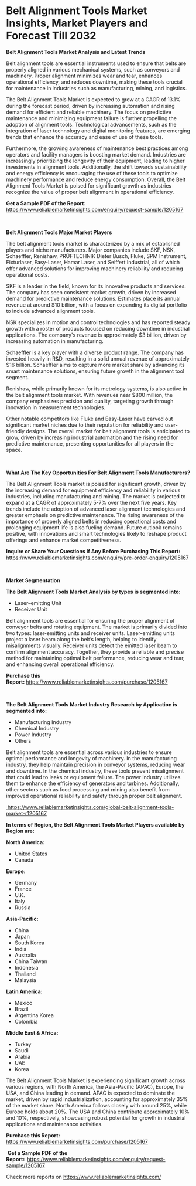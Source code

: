 <p><h1>Belt Alignment Tools Market Insights, Market Players and Forecast Till 2032</h1></p><p><strong>Belt Alignment Tools Market Analysis and Latest Trends</strong></p>
<p><p>Belt alignment tools are essential instruments used to ensure that belts are properly aligned in various mechanical systems, such as conveyors and machinery. Proper alignment minimizes wear and tear, enhances operational efficiency, and reduces downtime, making these tools crucial for maintenance in industries such as manufacturing, mining, and logistics.</p><p>The Belt Alignment Tools Market is expected to grow at a CAGR of 13.1% during the forecast period, driven by increasing automation and rising demand for efficient and reliable machinery. The focus on predictive maintenance and minimizing equipment failure is further propelling the adoption of alignment tools. Technological advancements, such as the integration of laser technology and digital monitoring features, are emerging trends that enhance the accuracy and ease of use of these tools.</p><p>Furthermore, the growing awareness of maintenance best practices among operators and facility managers is boosting market demand. Industries are increasingly prioritizing the longevity of their equipment, leading to higher investments in alignment tools. Additionally, the shift towards sustainability and energy efficiency is encouraging the use of these tools to optimize machinery performance and reduce energy consumption. Overall, the Belt Alignment Tools Market is poised for significant growth as industries recognize the value of proper belt alignment in operational efficiency.</p></p>
<p><strong>Get a Sample PDF of the Report:&nbsp;</strong> <a href="https://www.reliablemarketinsights.com/enquiry/request-sample/1205167?utm_campaign=2324&utm_medium=2&utm_source=Github&utm_content=ia&utm_term=19022025&utm_id=belt-alignment-tools">https://www.reliablemarketinsights.com/enquiry/request-sample/1205167</a></p>
<p>&nbsp;</p>
<p><strong>Belt Alignment Tools Major Market Players</strong></p>
<p><p>The belt alignment tools market is characterized by a mix of established players and niche manufacturers. Major companies include SKF, NSK, Schaeffler, Renishaw, PRÜFTECHNIK Dieter Busch, Fluke, SPM Instrument, Fixturlaser, Easy-Laser, Hamar Laser, and Seiffert Industrial, all of which offer advanced solutions for improving machinery reliability and reducing operational costs.</p><p>SKF is a leader in the field, known for its innovative products and services. The company has seen consistent market growth, driven by increased demand for predictive maintenance solutions. Estimates place its annual revenue at around $10 billion, with a focus on expanding its digital portfolio to include advanced alignment tools.</p><p>NSK specializes in motion and control technologies and has reported steady growth with a roster of products focused on reducing downtime in industrial applications. The company's revenue is approximately $3 billion, driven by increasing automation in manufacturing.</p><p>Schaeffler is a key player with a diverse product range. The company has invested heavily in R&D, resulting in a solid annual revenue of approximately $16 billion. Schaeffler aims to capture more market share by advancing its smart maintenance solutions, ensuring future growth in the alignment tool segment.</p><p>Renishaw, while primarily known for its metrology systems, is also active in the belt alignment tools market. With revenues near $800 million, the company emphasizes precision and quality, targeting growth through innovation in measurement technologies.</p><p>Other notable competitors like Fluke and Easy-Laser have carved out significant market niches due to their reputation for reliability and user-friendly designs. The overall market for belt alignment tools is anticipated to grow, driven by increasing industrial automation and the rising need for predictive maintenance, presenting opportunities for all players in the space.</p></p>
<p>&nbsp;</p>
<p><strong>What Are The Key Opportunities For Belt Alignment Tools Manufacturers?</strong></p>
<p><p>The Belt Alignment Tools market is poised for significant growth, driven by the increasing demand for equipment efficiency and reliability in various industries, including manufacturing and mining. The market is projected to expand at a CAGR of approximately 5-7% over the next five years. Key trends include the adoption of advanced laser alignment technologies and greater emphasis on predictive maintenance. The rising awareness of the importance of properly aligned belts in reducing operational costs and prolonging equipment life is also fueling demand. Future outlook remains positive, with innovations and smart technologies likely to reshape product offerings and enhance market competitiveness.</p></p>
<p><strong>Inquire or Share Your Questions If Any Before Purchasing This Report:</strong> <a href="https://www.reliablemarketinsights.com/enquiry/pre-order-enquiry/1205167?utm_campaign=2324&utm_medium=2&utm_source=Github&utm_content=ia&utm_term=19022025&utm_id=belt-alignment-tools">https://www.reliablemarketinsights.com/enquiry/pre-order-enquiry/1205167</a></p>
<p>&nbsp;</p>
<p><strong>Market Segmentation</strong></p>
<p><strong>The Belt Alignment Tools Market Analysis by types is segmented into:</strong></p>
<p><ul><li>Laser–emitting Unit</li><li>Receiver Unit</li></ul></p>
<p><p>Belt alignment tools are essential for ensuring the proper alignment of conveyor belts and rotating equipment. The market is primarily divided into two types: laser-emitting units and receiver units. Laser-emitting units project a laser beam along the belt’s length, helping to identify misalignments visually. Receiver units detect the emitted laser beam to confirm alignment accuracy. Together, they provide a reliable and precise method for maintaining optimal belt performance, reducing wear and tear, and enhancing overall operational efficiency.</p></p>
<p><strong>Purchase this Report:&nbsp;</strong><a href="https://www.reliablemarketinsights.com/purchase/1205167?utm_campaign=2324&utm_medium=2&utm_source=Github&utm_content=ia&utm_term=19022025&utm_id=belt-alignment-tools">https://www.reliablemarketinsights.com/purchase/1205167</a></p>
<p>&nbsp;</p>
<p><strong>The Belt Alignment Tools Market Industry Research by Application is segmented into:</strong></p>
<p><ul><li>Manufacturing Industry</li><li>Chemical Industry</li><li>Power Industry</li><li>Others</li></ul></p>
<p><p>Belt alignment tools are essential across various industries to ensure optimal performance and longevity of machinery. In the manufacturing industry, they help maintain precision in conveyor systems, reducing wear and downtime. In the chemical industry, these tools prevent misalignment that could lead to leaks or equipment failure. The power industry utilizes them to enhance the efficiency of generators and turbines. Additionally, other sectors such as food processing and mining also benefit from improved operational reliability and safety through proper belt alignment.</p></p>
<p><a href="https://www.reliablemarketinsights.com/global-belt-alignment-tools-market-r1205167?utm_campaign=2324&utm_medium=2&utm_source=Github&utm_content=ia&utm_term=19022025&utm_id=belt-alignment-tools">&nbsp;https://www.reliablemarketinsights.com/global-belt-alignment-tools-market-r1205167</a></p>
<p><strong>In terms of Region, the Belt Alignment Tools Market Players available by Region are:</strong></p>
<p>
    <p> <strong> North America: </strong>
        <ul>
            <li>United States</li>
            <li>Canada</li>
        </ul>
        </p> 
    <p> <strong> Europe: </strong>
        <ul>
            <li>Germany</li>
            <li>France</li>
            <li>U.K.</li>
            <li>Italy</li>
            <li>Russia</li>
        </ul>
        </p> 
    <p> <strong> Asia-Pacific: </strong>
        <ul>
            <li>China</li>
            <li>Japan</li>
            <li>South Korea</li>
            <li>India</li>
            <li>Australia</li>
            <li>China Taiwan</li>
            <li>Indonesia</li>
            <li>Thailand</li>
            <li>Malaysia</li>
        </ul>
        </p> 
    <p> <strong> Latin America: </strong>
        <ul>
            <li>Mexico</li>
            <li>Brazil</li>
            <li>Argentina Korea</li>
            <li>Colombia</li>
        </ul>
        </p> 
    <p> <strong> Middle East & Africa: </strong>
        <ul>
            <li>Turkey</li>
            <li>Saudi</li>
            <li>Arabia</li>
            <li>UAE</li>
            <li>Korea</li>
        </ul>
    </p>
    </p>
<p><p>The Belt Alignment Tools Market is experiencing significant growth across various regions, with North America, the Asia-Pacific (APAC), Europe, the USA, and China leading in demand. APAC is expected to dominate the market, driven by rapid industrialization, accounting for approximately 35% of the market share. North America follows closely with around 25%, while Europe holds about 20%. The USA and China contribute approximately 10% and 10%, respectively, showcasing robust potential for growth in industrial applications and maintenance activities.</p></p>
<p><strong>Purchase this Report: </strong><a href="https://www.reliablemarketinsights.com/purchase/1205167?utm_campaign=2324&utm_medium=2&utm_source=Github&utm_content=ia&utm_term=19022025&utm_id=belt-alignment-tools">https://www.reliablemarketinsights.com/purchase/1205167</a></p>
<p>&nbsp;<strong>Get a Sample PDF of the Report:&nbsp;&nbsp;</strong><a href="https://www.reliablemarketinsights.com/enquiry/request-sample/1205167?utm_campaign=2324&utm_medium=2&utm_source=Github&utm_content=ia&utm_term=19022025&utm_id=belt-alignment-tools">https://www.reliablemarketinsights.com/enquiry/request-sample/1205167</a></p>
<p><strong></strong></p>
<p>Check more reports on <a href="https://www.reliablemarketinsights.com/?utm_campaign=2324&utm_medium=2&utm_source=Github&utm_content=ia&utm_term=19022025&utm_id=belt-alignment-tools">https://www.reliablemarketinsights.com/</a></p>